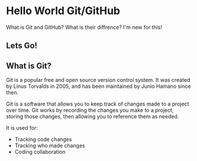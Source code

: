 # Hello World Git/GitHub

What is Git and GitHub?
What is their diffrence?
I'm new for this!

## Lets Go!
## What is Git?
Git is a popular free and open source version control system. It was created by Linus Torvalds in 2005, and has been maintained by Junio Hamano since then.

Git is a software that allows you to keep track of changes made to a project over time. Git works by recording the changes you make to a project, storing those changes, then allowing you to reference them as needed.

It is used for:

- Tracking code changes
- Tracking who made changes
- Coding collaboration
